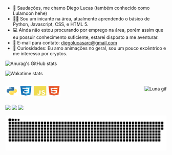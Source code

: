 - 👋 Saudações, me chamo Diego Lucas (também conhecido como Lulamoon hehe)
- 🧑‍🎓 Sou um inicante na área, atualmente aprendendo o básico de Python, Javascript, CSS, e HTML 5.
- 💻 Ainda não estou procurando por emprego na área, porém assim que eu possuir conhecimento suficiente, estarei disposto a me aventurar.
- 📧 E-mail para contato: diegolucasarc@gmail.com
- 🦄 Curiosidades: Eu amo animações no geral, sou um pouco excêntrico e me interesso por cryptos.




![Anurag's GitHub stats](https://github-readme-stats.vercel.app/api?username=DiegoLulamoon&show_icons=true&theme=synthwave)

<img src="https://github-readme-stats.vercel.app/api/wakatime?username=@DiegoLulamoon&theme=synthwave&count_private=true&layout=compact" alt="Wakatime stats" /><br />

<div style="display: inline_block"><br>
  
  <img align="center" alt="Diego-Python" height="30" width="40" src="https://raw.githubusercontent.com/devicons/devicon/master/icons/python/python-original.svg">
  <img align="center" alt="Diego-CSS" height="30" width="40" src="https://raw.githubusercontent.com/devicons/devicon/master/icons/css3/css3-original.svg">
  <img align="center" alt="Diego-Js" height="30" width="40" src="https://raw.githubusercontent.com/devicons/devicon/master/icons/javascript/javascript-plain.svg">
  <img align="center" alt="Diego-HTML" height="30" width="40" src="https://raw.githubusercontent.com/devicons/devicon/master/icons/html5/html5-original.svg">
  <img align="right" alt="Luna gif" src="https://c.tenor.com/MrLvzyev4e4AAAAM/mlp-luna.gif">
  
  
</div>

##

<div>
  
<a href="https://www.instagram.com/lul4moon/" target="_blank"><img src="https://img.shields.io/badge/-Instagram-%23E4405F?style=for-the-badge&logo=instagram&logoColor=white" target="_blank"></a>
 	<a href="https://www.twitch.tv/arlkawa" target="_blank"><img src="https://img.shields.io/badge/Twitch-9146FF?style=for-the-badge&logo=twitch&logoColor=white" target="_blank"></a>
  <a href = "mailto:diegolucasarc@gmail.com"><img src="https://img.shields.io/badge/-Gmail-%23333?style=for-the-badge&logo=gmail&logoColor=white" target="_blank"></a>
  
  ![Snake animation](https://github.com/DiegoLulamoon/DiegoLulamoon/blob/output/github-contribution-grid-snake.svg)
  
  </div>




<!---
DiegoLulamoon/DiegoLulamoon is a ✨ special ✨ repository because its `README.md` (this file) appears on your GitHub profile.
You can click the Preview link to take a look at your changes.
--->
